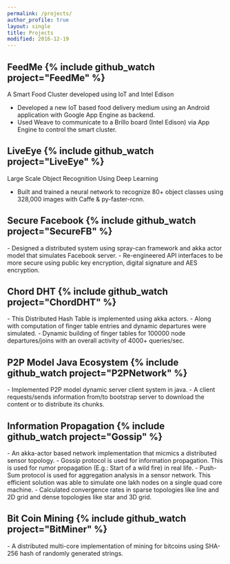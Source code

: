 ```yaml
---
permalink: /projects/ 
author_profile: true
layout: single
title: Projects
modified: 2016-12-19
---
```

<h2> FeedMe {% include github_watch project="FeedMe" %}</h2>
A Smart Food Cluster developed using IoT and Intel Edison

- Developed a new IoT based food delivery medium using an Android application with Google App Engine as backend.
- Used Weave to communicate to a Brillo board (Intel Edison) via App Engine to control the smart cluster.



<h2> LiveEye {% include github_watch project="LiveEye" %}</h2>
Large Scale Object Recognition Using Deep Learning

- Built and trained a neural network to recognize 80+ object classes using 328,000 images with Caffe & py-faster-rcnn.



<h2> Secure Facebook {% include github_watch project="SecureFB" %}</h2>
- Designed a distributed system using spray-can framework and akka actor model that simulates Facebook server.
- Re-engineered API interfaces to be more secure using public key encryption, digital signature and AES encryption.



<h2> Chord DHT {% include github_watch project="ChordDHT" %}</h2>
- This Distributed Hash Table is implemented using akka actors.
- Along with computation of finger table entries and dynamic departures were simulated.
- Dynamic building of finger tables for 100000 node departures/joins with an overall activity of 4000+ queries/sec.



<h2> P2P Model Java Ecosystem {% include github_watch project="P2PNetwork" %}</h2>
- Implemented P2P model dynamic server client system in java.
- A client requests/sends information from/to bootstrap server to download the content or to distribute its chunks.



<h2>Information Propagation {% include github_watch project="Gossip" %}</h2>
- An akka-actor based network implementation that micmics a distributed sensor topology.
- Gossip protocol is used for information propagation. This is used for rumor propagation (E.g.: Start of a wild fire) in real life.
- Push-Sum protocol is used for aggregation analysis in a sensor network. This efficient solution was able to simulate one lakh nodes on a single quad core machine.
- Calculated convergence rates in sparse topologies like line and 2D grid and dense topologies like star and 3D grid.


<h2>Bit Coin Mining {% include github_watch project="BitMiner" %}</h2>
- A distributed multi-core implementation of mining for bitcoins using SHA-256 hash of randomly generated strings.